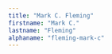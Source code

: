 ```yaml
---
title: "Mark C. Fleming"
firstname: "Mark C."
lastname: "Fleming"
alphaname: "fleming-mark-c"
---
```

